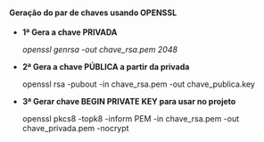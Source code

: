 #### Geração do par de chaves usando OPENSSL
* **1ª Gera a chave PRIVADA** 

    *openssl genrsa -out chave_rsa.pem 2048*
    
* **2ª Gera a chave PÚBLICA a partir da privada**

    openssl rsa -pubout -in chave_rsa.pem -out chave_publica.key
    
* **3ª Gerar chave BEGIN PRIVATE KEY para usar no projeto**

    openssl pkcs8 -topk8 -inform PEM -in chave_rsa.pem -out chave_privada.pem -nocrypt

